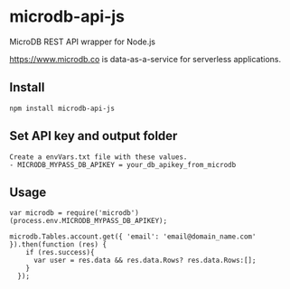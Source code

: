 # microdb-api-js

MicroDB REST API wrapper for Node.js

https://www.microdb.co is data-as-a-service for serverless applications.

## Install
    npm install microdb-api-js 

## Set API key and output folder
    Create a envVars.txt file with these values. 
    - MICRODB_MYPASS_DB_APIKEY = your_db_apikey_from_microdb
    

## Usage
    var microdb = require('microdb')(process.env.MICRODB_MYPASS_DB_APIKEY);
  
    microdb.Tables.account.get({ 'email': 'email@domain_name.com' }).then(function (res) {
        if (res.success){
          var user = res.data && res.data.Rows? res.data.Rows:[];
        }
      });
